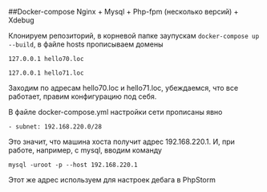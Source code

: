 ##Docker-compose Nginx + Mysql + Php-fpm (несколько версий) + Xdebug

Клонируем репозиторий, в корневой папке заупускам `docker-compose up --build`, в файле hosts прописываем домены

`127.0.0.1 hello70.loc`

`127.0.0.1 hello71.loc`

Заходим по адресам hello70.loc и hello71.loc, убеждаемся, что все работает, правим конфигурацию под себя.

В файле docker-compose.yml настройки сети прописаны явно
 
``- subnet: 192.168.220.0/28``

Это значит, что машина хоста получит адрес 192.168.220.1. И, при работе, например, с mysql, вводим команду

``mysql -uroot -p --host 192.168.220.1``

Этот же адрес используем для настроек дебага в PhpStorm
